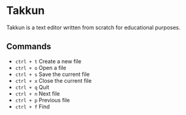 # Takkun
Takkun is a text editor written from scratch for educational purposes.

## Commands
- `ctrl + t` Create a new file
- `ctrl + o` Open a file
- `ctrl + s` Save the current file
- `ctrl + x` Close the current file
- `ctrl + q` Quit
- `ctrl + n` Next file
- `ctrl + p` Previous file
- `ctrl + f` Find
